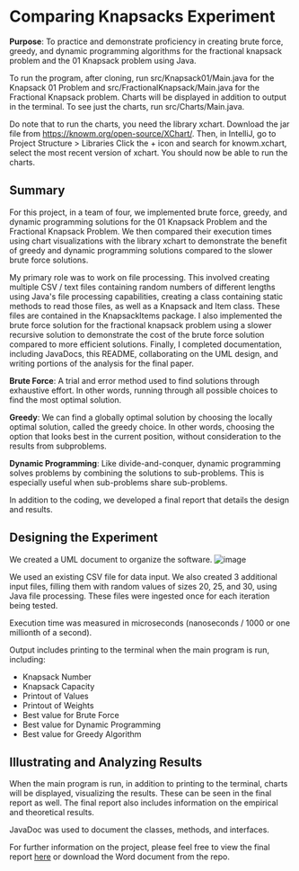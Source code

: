 # Comparing Knapsacks Experiment
**Purpose**: To practice and demonstrate proficiency in creating brute force, greedy, and dynamic programming algorithms for the fractional knapsack problem and the 01 Knapsack problem using Java.

To run the program, after cloning, run src/Knapsack01/Main.java for the Knapsack 01 Problem and src/FractionalKnapsack/Main.java for the Fractional Knapsack problem. Charts will be displayed in addition to output in the terminal. To see just the charts, run src/Charts/Main.java.

Do note that to run the charts, you need the library xchart. Download the jar file from https://knowm.org/open-source/XChart/.
Then, in IntelliJ, go to Project Structure > Libraries
Click the + icon and search for knowm.xchart, select the most recent version of xchart.
You should now be able to run the charts.

## Summary
For this project, in a team of four, we implemented brute force, greedy, and dynamic programming solutions for the 01 Knapsack Problem and the Fractional Knapsack Problem. We then compared their execution times using chart visualizations with the library xchart to demonstrate the benefit of greedy and dynamic programming solutions compared to the slower brute force solutions. 

My primary role was to work on file processing. This involved creating multiple CSV / text files containing random numbers of different lengths using Java's file processing capabilities, creating a class containing static methods to read those files, as well as a Knapsack and Item class. These files are contained in the KnapsackItems package.
I also implemented the brute force solution for the fractional knapsack problem using a slower recursive solution to demonstrate the cost of the brute force solution compared to more efficient solutions.
Finally, I completed documentation, including JavaDocs, this README, collaborating on the UML design, and writing portions of the analysis for the final paper.

**Brute Force**: A trial and error method used to find solutions through exhaustive effort. In other words, running through all possible choices to find the most optimal solution. 

**Greedy**: We can find a globally optimal solution by choosing the locally optimal solution, called the greedy choice. In other words, choosing the option that looks best in the current position, without consideration to the results from subproblems.

**Dynamic Programming**: Like divide-and-conquer, dynamic programming solves problems by combining the solutions to sub-problems. This is especially useful when sub-problems share sub-problems.

In addition to the coding, we developed a final report that details the design and results.

## Designing the Experiment
We created a UML document to organize the software.
![image](https://github.com/user-attachments/assets/0692cfda-cdc0-412e-971d-c7c7ccf6c754)

We used an existing CSV file for data input. We also created 3 additional input files, filling them with random values of sizes 20, 25, and 30, using Java file processing. These files were ingested once for each iteration being tested.

Execution time was measured in microseconds (nanoseconds / 1000 or one millionth of a second).

Output includes printing to the terminal when the main program is run, including:
* Knapsack Number
* Knapsack Capacity
* Printout of Values
* Printout of Weights
* Best value for Brute Force
* Best value for Dynamic Programming
* Best value for Greedy Algorithm

## Illustrating and Analyzing Results
When the main program is run, in addition to printing to the terminal, charts will be displayed, visualizing the results. These can be seen in the final report as well. The final report also includes information on the empirical and theoretical results.

JavaDoc was used to document the classes, methods, and interfaces.

For further information on the project, please feel free to view the final report [here](https://docs.google.com/document/d/1GFoTamd9mQrrIp_Rdjvust02MfC1O2qJq6QPe1RsoIU/edit?usp=sharing) or download the Word document from the repo.
